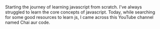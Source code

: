 Starting the journey of learning javascript from scratch. I've always struggled to learn the core concepts of javascript. Today, while searching for some good resources to learn js, I came across this YouTube channel named Chai aur code. 
